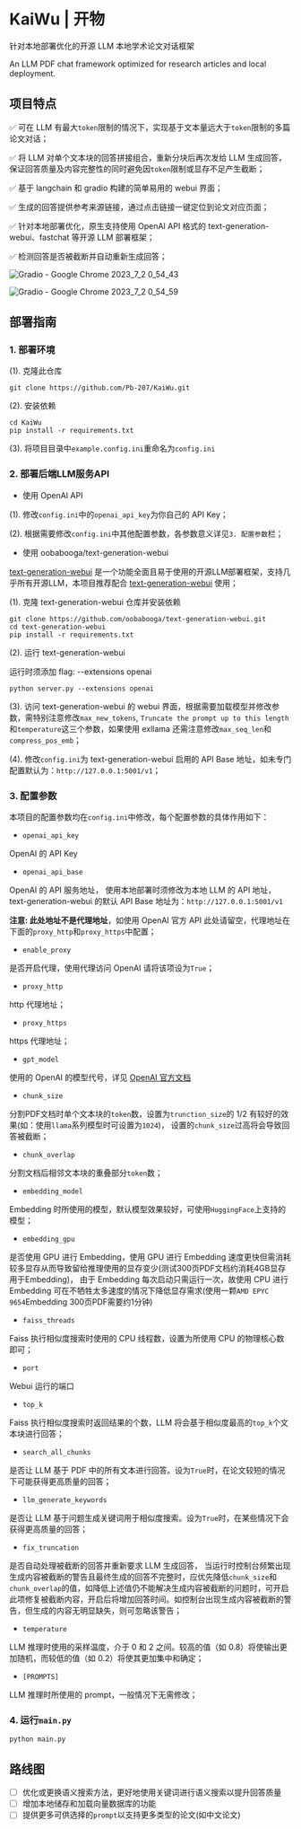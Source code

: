 # KaiWu | 开物

针对本地部署优化的开源 LLM 本地学术论文对话框架

An LLM PDF chat framework optimized for research articles and local deployment.

## 项目特点

✅ 可在 LLM 有最大`token`限制的情况下，实现基于文本量远大于`token`限制的多篇论文对话；

✅ 将 LLM 对单个文本块的回答拼接组合，重新分块后再次发给 LLM 生成回答，保证回答质量及内容完整性的同时避免因`token`限制或显存不足产生截断；

✅ 基于 langchain 和 gradio 构建的简单易用的 webui 界面；

✅ 生成的回答提供参考来源链接，通过点击链接一键定位到论文对应页面；

✅ 针对本地部署优化，原生支持使用 OpenAI API 格式的 text-generation-webui、fastchat 等开源 LLM 部署框架；

✅ 检测回答是否被截断并自动重新生成回答；

![Gradio - Google Chrome 2023_7_2 0_54_43](https://github.com/Pb-207/KaiWu/assets/51241613/e807658e-15e5-4b2e-b8b5-f304d1d98aa1)

![Gradio - Google Chrome 2023_7_2 0_54_59](https://github.com/Pb-207/KaiWu/assets/51241613/62d1a137-ec8b-4b9c-81a2-16e32aa7820a)

## 部署指南

### 1. 部署环境

(1). 克隆此仓库

```shell
git clone https://github.com/Pb-207/KaiWu.git
```

(2). 安装依赖

```shell
cd KaiWu
pip install -r requirements.txt
```

(3). 将项目目录中`example.config.ini`重命名为`config.ini`

### 2. 部署后端LLM服务API

- 使用 OpenAI API

(1). 修改`config.ini`中的`openai_api_key`为你自己的 API Key；

(2). 根据需要修改`config.ini`中其他配置参数，各参数意义详见`3. 配置参数`栏；

- 使用 oobabooga/text-generation-webui

[text-generation-webui](https://github.com/oobabooga/text-generation-webui) 是一个功能全面且易于使用的开源LLM部署框架，支持几乎所有开源LLM，本项目推荐配合 [text-generation-webui](https://github.com/oobabooga/text-generation-webui) 使用；

(1). 克隆 text-generation-webui 仓库并安装依赖

```shell
git clone https://github.com/oobabooga/text-generation-webui.git
cd text-generation-webui
pip install -r requirements.txt
```

(2). 运行 text-generation-webui 

运行时须添加 flag: --extensions openai

```shell
python server.py --extensions openai
```

(3). 访问 text-generation-webui 的 webui 界面，根据需要加载模型并修改参数，需特别注意修改`max_new_tokens`, `Truncate the prompt up to this length`和`temperature`这三个参数，如果使用 exllama 还需注意修改`max_seq_len`和`compress_pos_emb`；

(4). 修改`config.ini`为 text-generation-webui 启用的 API Base 地址，如未专门配置默认为：`http://127.0.0.1:5001/v1`；

### 3. 配置参数

本项目的配置参数均在`config.ini`中修改，每个配置参数的具体作用如下：

- `openai_api_key`

OpenAI 的 API Key
 
- `openai_api_base`

OpenAI 的 API 服务地址， 使用本地部署时须修改为本地 LLM 的 API 地址，text-generation-webui 的默认 API Base 地址为：`http://127.0.0.1:5001/v1`

**注意: 此处地址不是代理地址**，如使用 OpenAI 官方 API 此处请留空，代理地址在下面的`proxy_http`和`proxy_https`中配置；

- `enable_proxy`

是否开启代理，使用代理访问 OpenAI 请将该项设为`True`；

- `proxy_http`

http 代理地址；

- `proxy_https`

https 代理地址；

- `gpt_model`

使用的 OpenAI 的模型代号，详见 [OpenAI 官方文档](https://platform.openai.com/docs/models/continuous-model-upgrades)

- `chunk_size`

分割PDF文档时单个文本块的`token`数，设置为`trunction_size`的 1/2 有较好的效果(如：使用`llama`系列模型时可设置为`1024`)， 设置的`chunk_size`过高将会导致回答被截断；

- `chunk_overlap`

分割文档后相邻文本块的重叠部分`token`数；

- `embedding_model`

Embedding 时所使用的模型，默认模型效果较好，可使用`HuggingFace`上支持的模型；

- `embedding_gpu`

是否使用 GPU 进行 Embedding，使用 GPU 进行 Embedding 速度更快但需消耗较多显存从而导致留给推理使用的显存变少(测试300页PDF文档约消耗4GB显存用于Embedding)， 由于 Embedding 每次启动只需运行一次，故使用 CPU 进行 Embedding 可在不牺牲太多速度的情况下降低显存需求(使用一颗`AMD EPYC 9654`Embedding 300页PDF需要约1分钟)

- `faiss_threads`

Faiss 执行相似度搜索时使用的 CPU 线程数，设置为所使用 CPU 的物理核心数即可；

- `port`

Webui 运行的端口

- `top_k`

Faiss 执行相似度搜索时返回结果的个数，LLM 将会基于相似度最高的`top_k`个文本块进行回答；

- `search_all_chunks`

是否让 LLM 基于 PDF 中的所有文本进行回答。设为`True`时，在论文较短的情况下可能获得更高质量的回答；
 
- `llm_generate_keywords`

是否让 LLM 基于问题生成关键词用于相似度搜索。设为`True`时，在某些情况下会获得更高质量的回答；

- `fix_truncation`

是否自动处理被截断的回答并重新要求 LLM 生成回答， 当运行时控制台频繁出现生成内容被截断的警告且最终生成的回答不完整时，应优先降低`chunk_size`和`chunk_overlap`的值，如降低上述值仍不能解决生成内容被截断的问题时，可开启此项修复被截断内容，开启后将增加回答时间。如控制台出现生成内容被截断的警告，但生成的内容无明显缺失，则可忽略该警告；

- `temperature`

LLM 推理时使用的采样温度，介于 0 和 2 之间。较高的值（如 0.8）将使输出更加随机，而较低的值（如 0.2）将使其更加集中和确定；

- `[PROMPTS]`

LLM 推理时所使用的 prompt，一般情况下无需修改；

### 4. 运行`main.py`

```shell
python main.py
```

## 路线图

- [ ] 优化或更换语义搜索方法，更好地使用关键词进行语义搜索以提升回答质量
- [ ] 增加本地储存和加载向量数据库的功能
- [ ] 提供更多可供选择的`prompt`以支持更多类型的论文(如中文论文)
